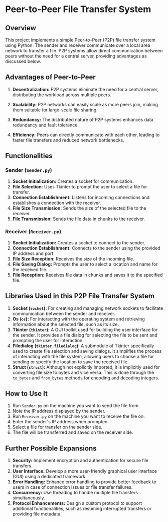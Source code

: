 # Peer-to-Peer File Transfer System

## Overview

This project implements a simple Peer-to-Peer (P2P) file transfer system using Python. The sender and receiver communicate over a local area network to transfer a file. P2P systems allow direct communication between peers without the need for a central server, providing advantages as discussed below.

## Advantages of Peer-to-Peer

1. **Decentralization:** P2P systems eliminate the need for a central server, distributing the workload across multiple peers.

2. **Scalability:** P2P networks can easily scale as more peers join, making them suitable for large-scale file sharing.

3. **Redundancy:** The distributed nature of P2P systems enhances data redundancy and fault tolerance.

4. **Efficiency:** Peers can directly communicate with each other, leading to faster file transfers and reduced network bottlenecks.

## Functionalities

### Sender (`Sender.py`)

1. **Socket Initialization:** Creates a socket for communication.
2. **File Selection:** Uses Tkinter to prompt the user to select a file for transfer.
3. **Connection Establishment:** Listens for incoming connections and establishes a connection with the receiver.
4. **File Size Transmission:** Sends the size of the selected file to the receiver.
5. **File Transmission:** Sends the file data in chunks to the receiver.

### Receiver (`Receiver.py`)

1. **Socket Initialization:** Creates a socket to connect to the sender.
2. **Connection Establishment:** Connects to the sender using the provided IP address and port.
3. **File Size Reception:** Receives the size of the incoming file.
4. **File Saving Dialog:** Prompts the user to select a location and name for the received file.
5. **File Reception:** Receives file data in chunks and saves it to the specified file.

## Libraries Used in this P2P File Transfer System

1. **Socket (`socket`):** For creating and managing network sockets to facilitate communication between the sender and receiver.
2. **Os (`os`):** For interacting with the operating system and retrieving information about the selected file, such as its size.
3. **Tkinter (`tkinter`):** A GUI toolkit used for building the user interface for the sender. It provides a file dialog for selecting the file to be sent and prompting the user for interaction.
4. **Filedialog (`tkinter.filedialog`):** A submodule of Tkinter specifically used to create file selection and saving dialogs. It simplifies the process of interacting with the file system, allowing users to choose a file for sending or specify the location to save the received file.
5. **Struct (`struct`):** Although not explicitly imported, it is implicitly used for converting file size to bytes and vice versa. This is done through the `to_bytes` and `from_bytes` methods for encoding and decoding integers.

## How to Use It

1. Run `Sender.py` on the machine you want to send the file from.
2. Note the IP address displayed by the sender.
3. Run `Receiver.py` on the machine you want to receive the file on.
4. Enter the sender's IP address when prompted.
5. Select a file for transfer on the sender side.
6. The file will be transferred and saved on the receiver side.

## Further Possible Expansions

1. **Security:** Implement encryption and authentication for secure file transfers.
2. **User Interface:** Develop a more user-friendly graphical user interface (GUI) using a dedicated framework.
3. **Error Handling:** Enhance error handling to provide better feedback to users in case of connection issues or file transfer failures.
4. **Concurrency:** Use threading to handle multiple file transfers simultaneously.
5. **Protocol Enhancements:** Design a custom protocol to support additional functionalities, such as resuming interrupted transfers or providing file metadata.
